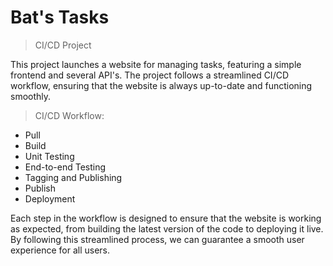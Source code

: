 Bat's Tasks
===

> CI/CD Project

This project launches a website for managing tasks, featuring a simple frontend and several API's. The project follows a streamlined CI/CD workflow, ensuring that the website is always up-to-date and functioning smoothly.


> CI/CD Workflow:
- Pull
- Build
- Unit Testing
- End-to-end Testing
- Tagging and Publishing
- Publish
- Deployment


Each step in the workflow is designed to ensure that the website is working as expected, from building the latest version of the code to deploying it live. By following this streamlined process, we can guarantee a smooth user experience for all users.
